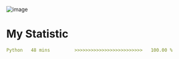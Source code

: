 ![image](https://github.com/Malix-Floof/Malix-Floof/assets/101697781/1a53d46e-a259-4123-8686-edc1e74c92bd)

# My Statistic
<!--START_SECTION:waka-->

```yml
Python   48 mins         >>>>>>>>>>>>>>>>>>>>>>>>>   100.00 %
```

<!--END_SECTION:waka-->
